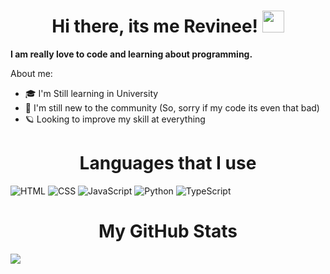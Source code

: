 <h1 align="center">Hi there, its me Revinee! <img src="https://media.giphy.com/media/hvRJCLFzcasrR4ia7z/giphy.gif" width="35"></h1>
</p>

**I am really love to code and learning about programming.**

About me:
- 🎓 I'm Still learning in University
- :test_tube: I'm still new to the community (So, sorry if my code its even that bad)
- 🪐 Looking to improve my skill at everything

<h1 align="center">Languages that I use</h1>

![HTML](https://img.shields.io/badge/HTML-239120?style=for-the-badge&logo=html5&logoColor=white)
![CSS](https://img.shields.io/badge/CSS-239120?&style=for-the-badge&logo=css3&logoColor=white)
![JavaScript](https://img.shields.io/badge/JavaScript-F7DF1E?style=for-the-badge&logo=javascript&logoColor=black)
![Python](https://img.shields.io/badge/Python-14354C?style=for-the-badge&logo=python&logoColor=white)
![TypeScript](https://img.shields.io/badge/TypeScript-007ACC?style=for-the-badge&logo=typescript&logoColor=white)

<h1 align="center">My GitHub Stats</h1>

<picture>
<source 
  srcset="https://github-readme-stats.vercel.app/api?username=itsRevinee&show_icons=true&theme=dark"
  media="(prefers-color-scheme: dark)"
/>
<source
  srcset="https://github-readme-stats.vercel.app/api?username=PalAlip&show_icons=true"
  media="(prefers-color-scheme: light), (prefers-color-scheme: no-preference)"
/>
<img src="https://github-readme-stats.vercel.app/api?username=PalAlip&show_icons=true" />
</picture>
